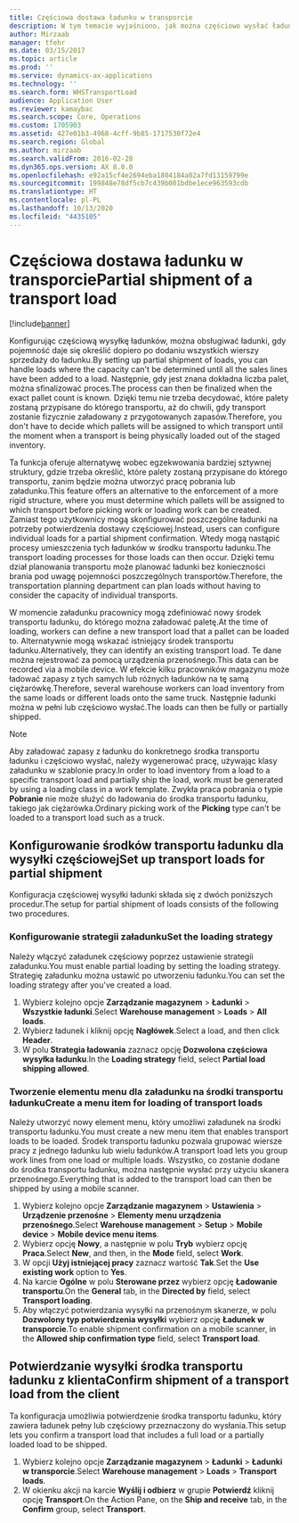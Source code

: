 ```yaml
---
title: Częściowa dostawa ładunku w transporcie
description: W tym temacie wyjaśniono, jak można częściowo wysłać ładunek i odłożyć planowania pojemności dla ładunku.
author: Mirzaab
manager: tfehr
ms.date: 03/15/2017
ms.topic: article
ms.prod: ''
ms.service: dynamics-ax-applications
ms.technology: ''
ms.search.form: WHSTransportLoad
audience: Application User
ms.reviewer: kamaybac
ms.search.scope: Core, Operations
ms.custom: 1705903
ms.assetid: 427e01b3-4968-4cff-9b85-1717530f72e4
ms.search.region: Global
ms.author: mirzaab
ms.search.validFrom: 2016-02-28
ms.dyn365.ops.version: AX 8.0.0
ms.openlocfilehash: e92a15cf4e2694eba1804184a02a7fd13159799e
ms.sourcegitcommit: 199848e78df5cb7c439b001bdbe1ece963593cdb
ms.translationtype: HT
ms.contentlocale: pl-PL
ms.lasthandoff: 10/13/2020
ms.locfileid: "4435105"
---
```

# <a name="partial-shipment-of-a-transport-load"></a><span data-ttu-id="2a51f-103">Częściowa dostawa ładunku w transporcie</span><span class="sxs-lookup"><span data-stu-id="2a51f-103">Partial shipment of a transport load</span></span>

[!include[banner](../includes/banner.md)]

<span data-ttu-id="2a51f-104">Konfigurując częściową wysyłkę ładunków, można obsługiwać ładunki, gdy pojemność daje się określić dopiero po dodaniu wszystkich wierszy sprzedaży do ładunku.</span><span class="sxs-lookup"><span data-stu-id="2a51f-104">By setting up partial shipment of loads, you can handle loads where the capacity can't be determined until all the sales lines have been added to a load.</span></span> <span data-ttu-id="2a51f-105">Następnie, gdy jest znana dokładna liczba palet, można sfinalizować proces.</span><span class="sxs-lookup"><span data-stu-id="2a51f-105">The process can then be finalized when the exact pallet count is known.</span></span> <span data-ttu-id="2a51f-106">Dzięki temu nie trzeba decydować, które palety zostaną przypisane do którego transportu, aż do chwili, gdy transport zostanie fizycznie załadowany z przygotowanych zapasów.</span><span class="sxs-lookup"><span data-stu-id="2a51f-106">Therefore, you don't have to decide which pallets will be assigned to which transport until the moment when a transport is being physically loaded out of the staged inventory.</span></span>

<span data-ttu-id="2a51f-107">Ta funkcja oferuje alternatywę wobec egzekwowania bardziej sztywnej struktury, gdzie trzeba określić, które palety zostaną przypisane do którego transportu, zanim będzie można utworzyć pracę pobrania lub załadunku.</span><span class="sxs-lookup"><span data-stu-id="2a51f-107">This feature offers an alternative to the enforcement of a more rigid structure, where you must determine which pallets will be assigned to which transport before picking work or loading work can be created.</span></span> <span data-ttu-id="2a51f-108">Zamiast tego użytkownicy mogą skonfigurować poszczególne ładunki na potrzeby potwierdzenia dostawy częściowej.</span><span class="sxs-lookup"><span data-stu-id="2a51f-108">Instead, users can configure individual loads for a partial shipment confirmation.</span></span> <span data-ttu-id="2a51f-109">Wtedy mogą nastąpić procesy umieszczenia tych ładunków w środku transportu ładunku.</span><span class="sxs-lookup"><span data-stu-id="2a51f-109">The transport loading processes for those loads can then occur.</span></span> <span data-ttu-id="2a51f-110">Dzięki temu dział planowania transportu może planować ładunki bez konieczności brania pod uwagę pojemności poszczególnych transportów.</span><span class="sxs-lookup"><span data-stu-id="2a51f-110">Therefore, the transportation planning department can plan loads without having to consider the capacity of individual transports.</span></span>

<span data-ttu-id="2a51f-111">W momencie załadunku pracownicy mogą zdefiniować nowy środek transportu ładunku, do którego można załadować paletę.</span><span class="sxs-lookup"><span data-stu-id="2a51f-111">At the time of loading, workers can define a new transport load that a pallet can be loaded to.</span></span> <span data-ttu-id="2a51f-112">Alternatywnie mogą wskazać istniejący środek transportu ładunku.</span><span class="sxs-lookup"><span data-stu-id="2a51f-112">Alternatively, they can identify an existing transport load.</span></span> <span data-ttu-id="2a51f-113">Te dane można rejestrować za pomocą urządzenia przenośnego.</span><span class="sxs-lookup"><span data-stu-id="2a51f-113">This data can be recorded via a mobile device.</span></span> <span data-ttu-id="2a51f-114">W efekcie kilku pracowników magazynu może ładować zapasy z tych samych lub różnych ładunków na tę samą ciężarówkę.</span><span class="sxs-lookup"><span data-stu-id="2a51f-114">Therefore, several warehouse workers can load inventory from the same loads or different loads onto the same truck.</span></span> <span data-ttu-id="2a51f-115">Następnie ładunki można w pełni lub częściowo wysłać.</span><span class="sxs-lookup"><span data-stu-id="2a51f-115">The loads can then be fully or partially shipped.</span></span>

> [!NOTE] 
> <span data-ttu-id="2a51f-116">Aby załadować zapasy z ładunku do konkretnego środka transportu ładunku i częściowo wysłać, należy wygenerować pracę, używając klasy załadunku w szablonie pracy.</span><span class="sxs-lookup"><span data-stu-id="2a51f-116">In order to load inventory from a load to a specific transport load and partially ship the load, work must be generated by using a loading class in a work template.</span></span> <span data-ttu-id="2a51f-117">Zwykła praca pobrania o typie **Pobranie** nie może służyć do ładowania do środka transportu ładunku, takiego jak ciężarówka.</span><span class="sxs-lookup"><span data-stu-id="2a51f-117">Ordinary picking work of the **Picking** type can't be loaded to a transport load such as a truck.</span></span>

## <a name="set-up-transport-loads-for-partial-shipment"></a><span data-ttu-id="2a51f-118">Konfigurowanie środków transportu ładunku dla wysyłki częściowej</span><span class="sxs-lookup"><span data-stu-id="2a51f-118">Set up transport loads for partial shipment</span></span>

<span data-ttu-id="2a51f-119">Konfiguracja częściowej wysyłki ładunki składa się z dwóch poniższych procedur.</span><span class="sxs-lookup"><span data-stu-id="2a51f-119">The setup for partial shipment of loads consists of the following two procedures.</span></span>

### <a name="set-the-loading-strategy"></a><span data-ttu-id="2a51f-120">Konfigurowanie strategii załadunku</span><span class="sxs-lookup"><span data-stu-id="2a51f-120">Set the loading strategy</span></span>

<span data-ttu-id="2a51f-121">Należy włączyć załadunek częściowy poprzez ustawienie strategii załadunku.</span><span class="sxs-lookup"><span data-stu-id="2a51f-121">You must enable partial loading by setting the loading strategy.</span></span> <span data-ttu-id="2a51f-122">Strategię załadunku można ustawić po utworzeniu ładunku.</span><span class="sxs-lookup"><span data-stu-id="2a51f-122">You can set the loading strategy after you've created a load.</span></span>

1. <span data-ttu-id="2a51f-123">Wybierz kolejno opcje **Zarządzanie magazynem** \> **Ładunki** \> **Wszystkie ładunki**.</span><span class="sxs-lookup"><span data-stu-id="2a51f-123">Select **Warehouse management** \> **Loads** \> **All loads**.</span></span>
2. <span data-ttu-id="2a51f-124">Wybierz ładunek i kliknij opcję **Nagłówek**.</span><span class="sxs-lookup"><span data-stu-id="2a51f-124">Select a load, and then click **Header**.</span></span>
3. <span data-ttu-id="2a51f-125">W polu **Strategia ładowania** zaznacz opcję **Dozwolona częściowa wysyłka ładunku**.</span><span class="sxs-lookup"><span data-stu-id="2a51f-125">In the **Loading strategy** field, select **Partial load shipping allowed**.</span></span>

### <a name="create-a-menu-item-for-loading-of-transport-loads"></a><span data-ttu-id="2a51f-126">Tworzenie elementu menu dla załadunku na środki transportu ładunku</span><span class="sxs-lookup"><span data-stu-id="2a51f-126">Create a menu item for loading of transport loads</span></span>

<span data-ttu-id="2a51f-127">Należy utworzyć nowy element menu, który umożliwi załadunek na środki transportu ładunku.</span><span class="sxs-lookup"><span data-stu-id="2a51f-127">You must create a new menu item that enables transport loads to be loaded.</span></span> <span data-ttu-id="2a51f-128">Środek transportu ładunku pozwala grupować wiersze pracy z jednego ładunku lub wielu ładunków.</span><span class="sxs-lookup"><span data-stu-id="2a51f-128">A transport load lets you group work lines from one load or multiple loads.</span></span> <span data-ttu-id="2a51f-129">Wszystko, co zostanie dodane do środka transportu ładunku, można następnie wysłać przy użyciu skanera przenośnego.</span><span class="sxs-lookup"><span data-stu-id="2a51f-129">Everything that is added to the transport load can then be shipped by using a mobile scanner.</span></span>

1. <span data-ttu-id="2a51f-130">Wybierz kolejno opcje **Zarządzanie magazynem** \> **Ustawienia** \> **Urządzenie przenośne** \> **Elementy menu urządzenia przenośnego**.</span><span class="sxs-lookup"><span data-stu-id="2a51f-130">Select **Warehouse management** \> **Setup** \> **Mobile device** \> **Mobile device menu items**.</span></span>
2. <span data-ttu-id="2a51f-131">Wybierz opcję **Nowy**, a następnie w polu **Tryb** wybierz opcję **Praca**.</span><span class="sxs-lookup"><span data-stu-id="2a51f-131">Select **New**, and then, in the **Mode** field, select **Work**.</span></span>
3. <span data-ttu-id="2a51f-132">W opcji **Użyj istniejącej pracy** zaznacz wartość **Tak**.</span><span class="sxs-lookup"><span data-stu-id="2a51f-132">Set the **Use existing work** option to **Yes**.</span></span>
4. <span data-ttu-id="2a51f-133">Na karcie **Ogólne** w polu **Sterowane przez** wybierz opcję **Ładowanie transportu**.</span><span class="sxs-lookup"><span data-stu-id="2a51f-133">On the **General** tab, in the **Directed by** field, select **Transport loading**.</span></span>
5. <span data-ttu-id="2a51f-134">Aby włączyć potwierdzania wysyłki na przenośnym skanerze, w polu **Dozwolony typ potwierdzenia wysyłki** wybierz opcję **Ładunek w transporcie**.</span><span class="sxs-lookup"><span data-stu-id="2a51f-134">To enable shipment confirmation on a mobile scanner, in the **Allowed ship confirmation type** field, select **Transport load**.</span></span>

## <a name="confirm-shipment-of-a-transport-load-from-the-client"></a><span data-ttu-id="2a51f-135">Potwierdzanie wysyłki środka transportu ładunku z klienta</span><span class="sxs-lookup"><span data-stu-id="2a51f-135">Confirm shipment of a transport load from the client</span></span>

<span data-ttu-id="2a51f-136">Ta konfiguracja umożliwia potwierdzenie środka transportu ładunku, który zawiera ładunek pełny lub częściowy przeznaczony do wysłania.</span><span class="sxs-lookup"><span data-stu-id="2a51f-136">This setup lets you confirm a transport load that includes a full load or a partially loaded load to be shipped.</span></span>

1. <span data-ttu-id="2a51f-137">Wybierz kolejno opcje **Zarządzanie magazynem** \> **Ładunki** \> **Ładunki w transporcie**.</span><span class="sxs-lookup"><span data-stu-id="2a51f-137">Select **Warehouse management** \> **Loads** \> **Transport loads**.</span></span>
2. <span data-ttu-id="2a51f-138">W okienku akcji na karcie **Wyślij i odbierz** w grupie **Potwierdź** kliknij opcję **Transport**.</span><span class="sxs-lookup"><span data-stu-id="2a51f-138">On the Action Pane, on the **Ship and receive** tab, in the **Confirm** group, select **Transport**.</span></span>
